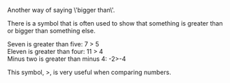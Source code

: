 Another way of saying \\'bigger than\\'.

There is a symbol that is often used to show that something is greater
than or bigger than something else.

Seven is greater than five: 7 \> 5\
 Eleven is greater than four: 11 \> 4\
 Minus two is greater than minus 4: -2\>-4

This symbol, \>, is very useful when comparing numbers.
